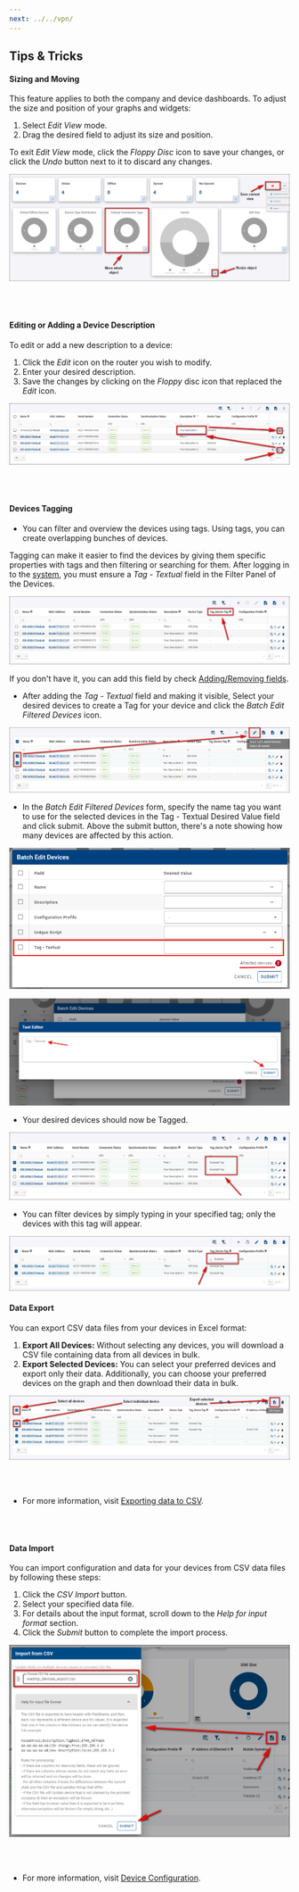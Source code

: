```yaml
---
next: ../../vpn/
---
```


## Tips & Tricks

#### Sizing and Moving

This feature applies to both the company and device dashboards. To adjust the size and position of your graphs and widgets:

1. Select _Edit View_ mode.
2. Drag the desired field to adjust its size and position.

To exit _Edit View_ mode, click the _Floppy Disc_ icon to save your changes, or click the _Undo_ button next to it to discard any changes.

![move resize](../../images/dashboards/move-resize-1.png)

&nbsp;  
&nbsp;

#### Editing or Adding a Device Description

To edit or add a new description to a device:

1. Click the _Edit_ icon on the router you wish to modify.
2. Enter your desired description.
3. Save the changes by clicking on the _Floppy_ disc icon that replaced the _Edit_ icon.

![Filter1](../../images/dashboards/Filter1.png)

&nbsp;  
&nbsp;

#### Devices Tagging

- You can filter and overview the devices using tags. Using tags, you can create overlapping bunches of devices.

Tagging can make it easier to find the devices by giving them specific properties with tags and then filtering or searching for them.
After logging in to the [system](https://wadmp3.com), you must ensure a _Tag - Textual_ field in the Filter Panel of the Devices. <!-- new link -->

![Tag Dashboard](../../images/dashboards/Tagg.png)

If you don't have it, you can add this field by check [Adding/Removing fields](../../device-management/fields/#adding-removing-fields). <!-- new link -->

- After adding the _Tag - Textual_ field and making it visible, Select your desired devices to create a Tag for your device and click the _Batch Edit Filtered Devices_ icon.

![Editing Tag](../../images/dashboards/Tagg-3.png)

- In the _Batch Edit Filtered Devices_ form, specify the name tag you want to use for the selected devices in the Tag - Textual Desired Value field and click submit. Above the submit button, there's a note showing how many devices are affected by this action.

![Editing Tag](../../images/dashboards/Tagg-4.png)

![Editing Tag](../../images/dashboards/Tagg4.png)

- Your desired devices should now be Tagged.

![Editing Tag](../../images/dashboards/Tagg-5.png)

- You can filter devices by simply typing in your specified tag; only the devices with this tag will appear.

![Applied Tag](../../images/dashboards/Tagg-6.png)

#### Data Export

You can export CSV data files from your devices in Excel format:

1. **Export All Devices:** Without selecting any devices, you will download a CSV file containing data from all devices in bulk.
2. **Export Selected Devices:** You can select your preferred devices and export only their data. Additionally, you can choose your preferred devices on the graph and then download their data in bulk.

![Export data](../../images/dashboards/data_export-1.png)

&nbsp;  
&nbsp;

- For more information, visit [Exporting data to CSV](../../device-monitoring/exporting-data-to-csv/).

&nbsp;  
&nbsp;

#### Data Import

You can import configuration and data for your devices from CSV data files by following these steps:

1. Click the _CSV Import_ button.
2. Select your specified data file.
3. For details about the input format, scroll down to the _Help for input format_ section.
4. Click the _Submit_ button to complete the import process.

![Import data](../../images/dashboards/Data_Import.png)

&nbsp;  
&nbsp;

- For more information, visit [Device Configuration](../../device-management/device-configuration/).
